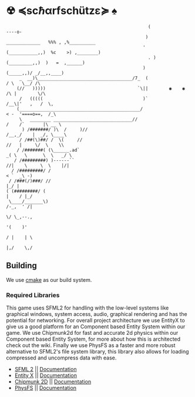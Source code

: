 # ☢ ≼ѕcℏαrfѕchützε≽ ♠
```
                                                      (                                 ----o-   
                                                     )                 _____________   %%% , ,%__________
                                                    '                 (___________,,)  %c    >) ,________)
                                                      . )                (_________,,)  )   =  ,______)
                                                    )                        (_____,,)/ _/__,,____)
     _  __)\____________________________________/7_  (                           / \   \__/ /\
    (//   )))))                                   `\||        ◉    ◉            /\ |        \/\
     /   (((((                                      )`                         /__\|'   ,   /  \,
    (______________________________________________/                          < -  '====o==,  /_\
     \   ________ ______________________________//                           /    /`       |\ __ \
      ) /#######/ )\  /     )//                                             /__,_/    |  _/, \____\
     / /##(\)##/ /  \(     //                                                  //   |     \/  \    \\
    / /#######( (\______.ad`                                                 _( \   \      \  \   _/ \
   / /#########) )------``                                                     //|    \     \  \    |/|
  / /#########/ /                                                                      < `  _\ -)
 / /###(/)###/ //                                                                        |_/ |
( (#########/ (                                                                       |    / |_/
 \____/_______\)                                                                    /-_,  ' /|
                                                                                       \/ \_,--.,
                                                                                     '(    )'
                                                                                    / |    | \
                                                                                    |,/    \,/ 
```
## Building
We use [cmake](https://www.cs.swarthmore.edu/~adanner/tips/cmake.php) as our build system.

### Required Libraries
This game uses SFML2 for handling with the low-level systems like graphical windows, system access, audio, graphical rendering and has the potential for networking. For overall project architecture we use EntityX to give us a good platform for an Component based Entity System within our game. We use Chipmunk2d for fast and accurate 2d physics within our Component based Entity System, for more about how this is architected check out the wiki. Finally we use PhysFS as a faster and more robust alternative to SFML2's file system library, this library also allows for loading compressed and uncompress data with ease.


* [SFML 2](https://github.com/SFML/SFML) || [Documentation](https://www.sfml-dev.org/documentation/2.4.2/)
* [Entity X](https://github.com/alecthomas/entityx) || [Documentation](https://github.com/alecthomas/entityx/blob/master/README.md)
* [Chipmunk 2D](https://chipmunk-physics.net) || [Documentation](https://chipmunk-physics.net/release/ChipmunkLatest-API-Reference/)
* [PhysFS](https://icculus.org/physfs/) || [Documentation](https://icculus.org/physfs/docs/html/)
